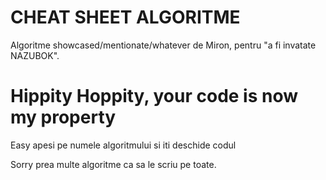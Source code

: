 # CHEAT SHEET ALGORITME
Algoritme showcased/mentionate/whatever de Miron, pentru "a fi invatate NAZUBOK".
# Hippity Hoppity, your code is now my property
Easy apesi pe numele algoritmului si iti deschide codul

Sorry prea multe algoritme ca sa le scriu pe toate.

